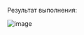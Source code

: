 Результат выполнения:







![image](https://github.com/user-attachments/assets/846a1701-6273-496b-9b7b-73443c6bf710)
